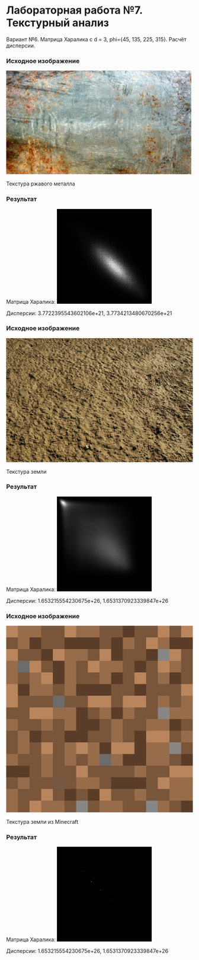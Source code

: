 # Лабораторная работа №7. Текстурный анализ

Вариант №6.
Матрица Харалика с d = 3, phi={45, 135, 225, 315}.
Расчёт дисперсии.

### Исходное изображение

![original](../pictures_src/textures/rust.jpg)

Текстура ржавого металла

### Результат

Матрица Харалика:
![matrix](../pictures_results/work_7/rust.png)

Дисперсии:
3.7722395543602106e+21, 3.7734213480670256e+21

### Исходное изображение

![original](../pictures_src/textures/real_dirt.jpg)

Текстура земли

### Результат

Матрица Харалика:
![matrix](../pictures_results/work_7/real_dirt.png)

Дисперсии:
1.653215554230675e+26, 1.6531370923339847e+26

### Исходное изображение

![original](../pictures_src/textures/dirt.jpg)

Текстура земли из Minecraft

### Результат

Матрица Харалика:
![matrix](../pictures_results/work_7/dirt.png)

Дисперсии:
1.653215554230675e+26, 1.6531370923339847e+26
